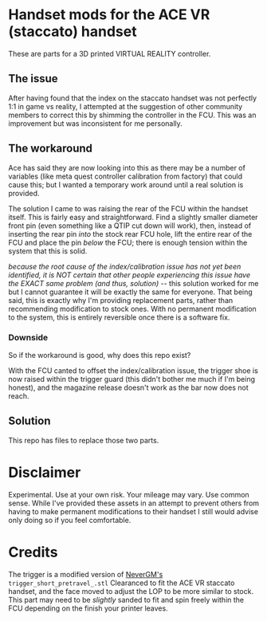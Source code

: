 # Handset mods for the ACE VR (staccato) handset

These are parts for a 3D printed VIRTUAL REALITY controller.

## The issue
After having found that the index on the staccato handset was not perfectly 1:1 in game vs reality, I attempted at the suggestion of other community members to correct this by shimming the controller in the FCU. This was an improvement but was inconsistent for me personally.

## The workaround
Ace has said they are now looking into this as there may be a number of variables (like meta quest controller calibration from factory) that could cause this; but I wanted a temporary work around until a real solution is provided.

The solution I came to was raising the rear of the FCU within the handset itself. This is fairly easy and straightforward. Find a slightly smaller diameter front pin (even something like a QTIP cut down will work), then, instead of inserting the rear pin _into_ the stock rear FCU hole, lift the entire rear of the FCU and place the pin _below_ the FCU; there is enough tension within the system that this is solid. 

_because the root cause of the index/calibration issue has not yet been identified, it is NOT certain that other people experiencing this issue have the EXACT same problem (and thus, solution)_ -- this solution worked for me but I cannot guarantee it will be exactly the same for everyone. That being said, this is exactly why I'm providing replacement parts, rather than recommending modification to stock ones. With no permanent modification to the system, this is entirely reversible once there is a software fix.

### Downside
So if the workaround is good, why does this repo exist? 

With the FCU canted to offset the index/calibration issue, the trigger shoe is now raised within the trigger guard (this didn't bother me much if I'm being honest), and the magazine release doesn't work as the bar now does not reach. 

## Solution 
This repo has files to replace those two parts.

# Disclaimer
Experimental. Use at your own risk. Your mileage may vary. Use common sense. While I've provided these assets in an attempt to prevent others from having to make permanent modifications to their handset I still would advise only doing so if you feel comfortable.

# Credits
The trigger is a modified version of [NeverGM's](https://github.com/NeverGM/ACE-VR-Handsets) `trigger_short_pretravel_.stl`
Clearanced to fit the ACE VR staccato handset, and the face moved to adjust the LOP to be more similar to stock. This part may need to be _slightly_ sanded to fit and spin freely within the FCU depending on the finish your printer leaves.


